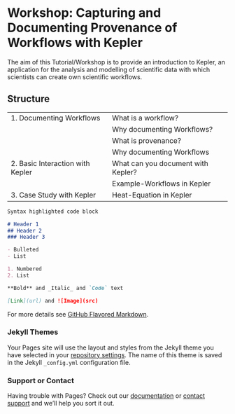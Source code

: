 # Workshop: Capturing and Documenting Provenance of Workflows with Kepler
The aim of this Tutorial/Workshop is to provide an introduction to Kepler, an application for the
analysis and modelling of scientific data with which scientists can create own scientific workflows.


## Structure

|                                  |                                    |
| -------------------------------- | -----------------------------------|
|1. Documenting Workflows          | What is a workflow?                |
|                                  | Why documenting Workflows?         |
|                                  | What is provenance?                |
|                                  | Why documenting Workflows          |
|2. Basic Interaction with Kepler  | What can you document with Kepler? |
|                                  | Example-Workflows in Kepler        |
|3. Case Study with Kepler         | Heat-Equation in Kepler            |



```markdown
Syntax highlighted code block

# Header 1
## Header 2
### Header 3

- Bulleted
- List

1. Numbered
2. List

**Bold** and _Italic_ and `Code` text

[Link](url) and ![Image](src)
```

For more details see [GitHub Flavored Markdown](https://guides.github.com/features/mastering-markdown/).

### Jekyll Themes

Your Pages site will use the layout and styles from the Jekyll theme you have selected in your [repository settings](https://github.com/PAULUAPAUL/MOSD_Project/settings). The name of this theme is saved in the Jekyll `_config.yml` configuration file.

### Support or Contact

Having trouble with Pages? Check out our [documentation](https://help.github.com/categories/github-pages-basics/) or [contact support](https://github.com/contact) and we’ll help you sort it out.
